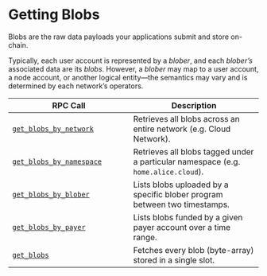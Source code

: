 # Getting Blobs

Blobs are the raw data payloads your applications submit and store on-chain.

Typically, each user account is represented by a _blober_, and each _blober’s_ associated data are its _blobs_. However, a _blober_ may map to a user account, a node account, or another logical entity—the semantics may vary and is determined by each network’s operators.

<table><thead><tr><th width="227.427734375">RPC Call</th><th>Description</th></tr></thead><tbody><tr><td><a href="https://docs.termina.technology/documentation/network-extension-stack/modules/data-anchor/indexing-data/getting-blobs/get_blobs_by_network"><code>get_blobs_by_network</code></a></td><td>Retrieves all blobs across an entire network (e.g. Cloud Network).</td></tr><tr><td><a href="https://docs.termina.technology/documentation/network-extension-stack/modules/data-anchor/indexing-data/getting-blobs/get_blobs_by_namespace"><code>get_blobs_by_namespace</code></a></td><td>Retrieves all blobs tagged under a particular namespace (e.g. <code>home.alice.cloud</code>).</td></tr><tr><td><a href="https://docs.termina.technology/documentation/network-extension-stack/modules/data-anchor/indexing-data/getting-blobs/get_blobs_by_blober"><code>get_blobs_by_blober</code></a></td><td>Lists blobs uploaded by a specific blober program between two timestamps.</td></tr><tr><td><a href="https://docs.termina.technology/documentation/network-extension-stack/modules/data-anchor/indexing-data/getting-blobs/get_blobs_by_payer"><code>get_blobs_by_payer</code></a></td><td>Lists blobs funded by a given payer account over a time range.</td></tr><tr><td><a href="https://docs.termina.technology/documentation/network-extension-stack/modules/data-anchor/indexing-data/getting-blobs/get_blobs"><code>get_blobs</code></a></td><td>Fetches every blob (byte-array) stored in a single slot.</td></tr></tbody></table>

